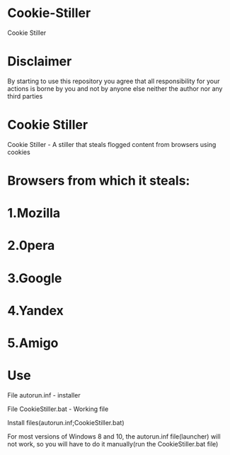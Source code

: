# Cookie-Stiller
Cookie Stiller

# Disclaimer
By starting to use this repository you agree that all responsibility for your actions is borne by you and not by anyone else neither the author nor any third parties

# Cookie Stiller
Cookie Stiller - A stiller that steals flogged content from browsers using cookies

# Browsers from which it steals:

# 1.Mozilla

# 2.0pera

# 3.Google

# 4.Yandex

# 5.Amigo

# Use
File autorun.inf - installer

File CookieStiller.bat - Working file

Install files(autorun.inf;CookieStiller.bat)

For most versions of Windows 8 and 10, the autorun.inf file(launcher) will not work, so you will have to do it manually(run the CookieStiller.bat file)
